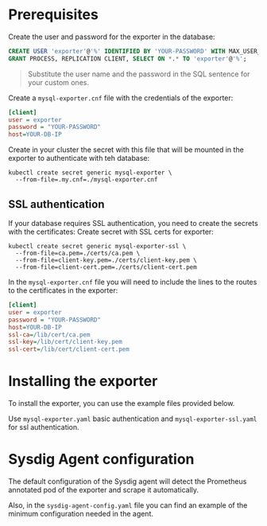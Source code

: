 # Prerequisites
Create the user and password for the exporter in the database: 
```sql
CREATE USER 'exporter'@'%' IDENTIFIED BY 'YOUR-PASSWORD' WITH MAX_USER_CONNECTIONS 3;
GRANT PROCESS, REPLICATION CLIENT, SELECT ON *.* TO 'exporter'@'%';
```
> Substitute the user name and the password in the SQL sentence for your custom ones. 

Create a `mysql-exporter.cnf` file with the credentials of the exporter:
```ini
[client]
user = exporter
password = "YOUR-PASSWORD"
host=YOUR-DB-IP
```

Create in your cluster the secret with this file that will be mounted in the exporter to authenticate with teh database: 
```
kubectl create secret generic mysql-exporter \
  --from-file=.my.cnf=./mysql-exporter.cnf
```

## SSL authentication
If your database requires SSL authentication, you need to create the secrets with the certificates:
Create secret with SSL certs for exporter: 
```
kubectl create secret generic mysql-exporter-ssl \
  --from-file=ca.pem=./certs/ca.pem \
  --from-file=client-key.pem=./certs/client-key.pem \
  --from-file=client-cert.pem=./certs/client-cert.pem 
```

In the `mysql-exporter.cnf` file you will need to include the lines to the routes to the certificates in the exporter: 
```ini
[client]
user = exporter
password = "YOUR-PASSWORD"
host=YOUR-DB-IP
ssl-ca=/lib/cert/ca.pem
ssl-key=/lib/cert/client-key.pem
ssl-cert=/lib/cert/client-cert.pem
```

# Installing the exporter
To install the exporter, you can use the example files provided below. 

Use `mysql-exporter.yaml` basic authentication and `mysql-exporter-ssl.yaml` for ssl authentication. 

# Sysdig Agent configuration
The default configuration of the Sysdig agent will detect the Prometheus annotated pod of the exporter and scrape it automatically. 

Also, in the `sysdig-agent-config.yaml` file you can find an example of the minimum configuration needed in the agent. 